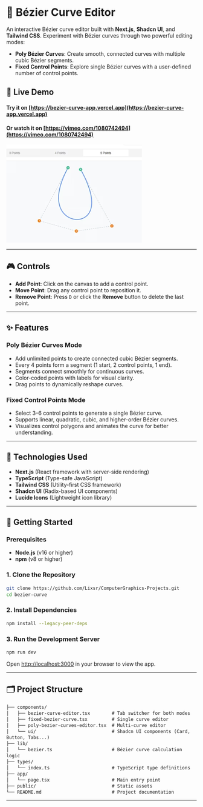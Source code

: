 # 🎨 Bézier Curve Editor

An interactive Bézier curve editor built with **Next.js**, **Shadcn UI**, and **Tailwind CSS**. Experiment with Bézier curves through two powerful editing modes:

- **Poly Bézier Curves**: Create smooth, connected curves with multiple cubic Bézier segments.
- **Fixed Control Points**: Explore single Bézier curves with a user-defined number of control points.

## 📸 Live Demo

#### Try it on [https://bezier-curve-app.vercel.app](https://bezier-curve-app.vercel.app)

#### Or watch it on [https://vimeo.com/1080742494](https://vimeo.com/1080742494)
[![Demo](thumbnail.png)](https://vimeo.com/1080742494)

---

## 🎮 Controls

- **Add Point**: Click on the canvas to add a control point.
- **Move Point**: Drag any control point to reposition it.
- **Remove Point**: Press `D` or click the **Remove** button to delete the last point.

---

## ✨ Features

### Poly Bézier Curves Mode

- Add unlimited points to create connected cubic Bézier segments.
- Every 4 points form a segment (1 start, 2 control points, 1 end).
- Segments connect smoothly for continuous curves.
- Color-coded points with labels for visual clarity.
- Drag points to dynamically reshape curves.

### Fixed Control Points Mode

- Select 3–6 control points to generate a single Bézier curve.
- Supports linear, quadratic, cubic, and higher-order Bézier curves.
- Visualizes control polygons and animates the curve for better understanding.

---

## 🧠 Technologies Used

- **Next.js** (React framework with server-side rendering)
- **TypeScript** (Type-safe JavaScript)
- **Tailwind CSS** (Utility-first CSS framework)
- **Shadcn UI** (Radix-based UI components)
- **Lucide Icons** (Lightweight icon library)

---

## 🚀 Getting Started

### Prerequisites

- **Node.js** (v16 or higher)
- **npm** (v8 or higher)

### 1. Clone the Repository

```bash
git clone https://github.com/Lixsr/ComputerGraphics-Projects.git
cd bezier-curve
```

### 2. Install Dependencies

```bash
npm install --legacy-peer-deps
```

### 3. Run the Development Server

```bash
npm run dev
```

Open [http://localhost:3000](http://localhost:3000) in your browser to view the app.

---

## 🗂️ Project Structure

```plaintext
├── components/
│   ├── bezier-curve-editor.tsx        # Tab switcher for both modes
│   ├── fixed-bezier-curve.tsx         # Single curve editor
│   ├── poly-bezier-curves-editor.tsx  # Multi-curve editor
│   └── ui/                            # Shadcn UI components (Card, Button, Tabs...)
├── lib/
│   └── bezier.ts                      # Bézier curve calculation logic
├── types/
│   └── index.ts                       # TypeScript type definitions
├── app/
│   └── page.tsx                       # Main entry point
├── public/                            # Static assets
└── README.md                          # Project documentation
```

---

